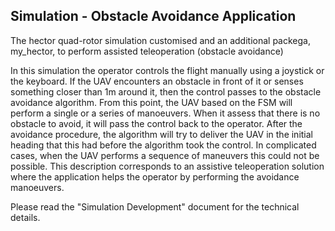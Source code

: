 ## Simulation - Obstacle Avoidance Application

The hector quad-rotor simulation customised and an additional packega, my_hector, to perform assisted teleoperation (obstacle avoidance)

In this simulation the operator controls the flight manually using a joystick or the keyboard.  If the UAV encounters an obstacle in front of it or senses something closer than 1m around it, then the control passes to the obstacle avoidance algorithm.  From this point, the UAV based on the FSM will perform a single or a series of manoeuvers.  When it assess that there is no obstacle to avoid, it will pass the control back to the operator.  After the avoidance procedure, the algorithm will try to deliver the UAV in the initial heading that this had before the algorithm took the control.  In complicated cases, when the UAV performs a sequence of maneuvers this could not be possible.  This description corresponds to an assistive teleoperation solution where the application helps the operator by performing the avoidance manoeuvers.

Please read the "Simulation Development" document for the technical details.
